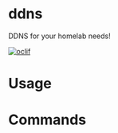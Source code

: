 ddns
====

DDNS for your homelab needs!

[![oclif](https://img.shields.io/badge/cli-oclif-brightgreen.svg)](https://oclif.io)

<!-- toc -->
# Usage
<!-- usage -->
# Commands
<!-- commands -->
